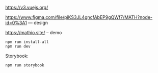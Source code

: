 https://v3.vuejs.org/

https://www.figma.com/file/piKS3JL4gncfAbEP9gQWf7/MATH?node-id=0%3A1 — design

https://mathio.site/ – demo
```
npm run install-all
npm run dev
```

Storybook: 
```
npm run storybook
```

